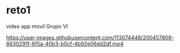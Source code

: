 # reto1

video app movil Grupo VI

https://user-images.githubusercontent.com/113074448/200457808-6630291f-6f5a-40b3-b0cf-4b92e06dd2df.mp4

